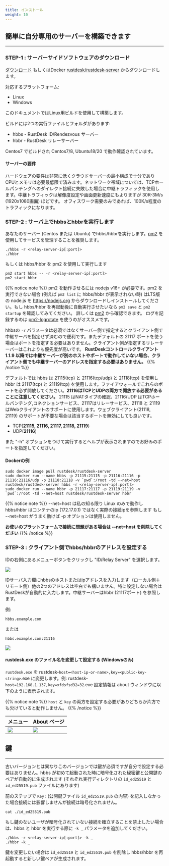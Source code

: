 ```yaml
---
title: インストール
weight: 10
---
```


## 簡単に自分専用のサーバーを構築できます
-----------

### STEP-1 : サーバーサイドソフトウェアのダウンロード

[ダウンロード](https://github.com/rustdesk/rustdesk-server/) もしくはDocker [rustdesk/rustdesk-server](https://hub.docker.com/r/rustdesk/rustdesk-server/tags) からダウンロードします。

対応するプラットフォーム:
  - Linux
  - Windows

このドキュメントではLinux用ビルドを使用して構築します。

ビルドには2つの実行ファイルとフォルダがあります:
   - hbbs - RustDesk ID/Rendezvous サーバー
   - hbbr - RustDesk リレーサーバー

Centos7 でビルドされ Centos7/8, Ubuntu18/20 で動作確認されています。

#### サーバーの要件
ハードウェアの要件は非常に低くクラウドサーバーの最小構成で十分でありCPUとメモリは必要最低限で済みます。ネットワーク帯域については、TCPホールパンチングへのダイレクト接続に失敗した場合に中継トラフィックを使用します。中継トラフィックは解像度設定や画面更新速度にもよりますが 30K-3M/s (1920x1080画面) ほどです。 オフィスワーク需要のみであれば、100K/s程度のトラフィックになります。


### STEP-2 : サーバ上でhbbsとhbbrを実行します

あなたのサーバー (Centos または Ubuntu) でhbbs/hbbrを実行します。[pm2](https://pm2.keymetrics.io/) を使用してサービスを管理することを推奨します。

```
./hbbs -r <relay-server-ip[:port]> 
./hbbr 
```

もしくは hbbs/hbbr を pm2 を使用して実行します

```
pm2 start hbbs -- -r <relay-server-ip[:port]> 
pm2 start hbbr 
```

<a name="demo"></a>
{{% notice note %}}
pm2 を動作させるには nodejs v16+ が必要です。pm2 を実行できない場合 (例えば `pm2 list` に hbbs/hbbr が表示されない時) はLTS版の node.js を https://nodejs.org からダウンロードしインストールしてください。もし hbbs/hbbr を再起動後に自動実行させたいなら `pm2 save` と `pm2 startup` を確認してみてください。 詳しくは [pm2](https://pm2.keymetrics.io/docs/usage/quick-start/) から確認できます。 ログを記録するのは [pm2-logrotate](https://github.com/keymetrics/pm2-logrotate) を使うのがオススメです。

hhbsの `-r` パラメータは必須ではなくサーバー側で指定するとクライアント側で中継サーバを指定せず済むので便利です。またデフォルトの 21117 ポートを使う場合はポートを指定する必要はありません。クライアント側が指定するリレーサーバーはこれよりも優先度が高いです。 **RustDeskコントロールクライアント 1.1.9 以降では中継サーバーが別のホストやポートで動作していない場合、クライアント側でも中継サーバーのアドレスを指定する必要はありません。**
{{% /notice %}}

デフォルトでは hbbs は 21115(tcp) と 21116(tcp/udp) と 21118(tcp) を使用し hbbr は 21117(tcp) と 21119(tcp) を使用します。ファイアウォールでこれらのポートを必ず開放してください。**21116はTCPとUDPの両方で開放する必要があることに注意してください。** 21115 はNATタイプの確認、21116/UDP はTCPホールパンチング,コネクションサービス、21117はリレーサービス、21118 と 21119 はWebクライアントのサポートに使用します。ウェブクライアント(21118, 21119) のサポートが不要な場合は該当するポートを無効にしても良いです。

- TCP(**21115, 21116, 21117, 21118, 21119**)
- UDP(**21116**)

また "-h" オプションをつけて実行するとヘルプが表示されますのでお好みのポートを指定してください。

#### Dockerの例

```
sudo docker image pull rustdesk/rustdesk-server
sudo docker run --name hbbs -p 21115:21115 -p 21116:21116 -p 21116:21116/udp -p 21118:21118 -v `pwd`:/root -td --net=host rustdesk/rustdesk-server hbbs -r <relay-server-ip[:port]> 
sudo docker run --name hbbr -p 21117:21117 -p 21119:21119 -v `pwd`:/root -td --net=host rustdesk/rustdesk-server hbbr 
```

<a name="net-host"></a>

{{% notice note %}}
--net=host は私の知る限り Linux のみで動作し hbbs/hbbr はコンテナのip (172.17.0.1) ではなく実際の接続ipを参照します
もし --net=host がうまく動けば -p オプションは使用しません。

**お使いのプラットフォームで接続に問題がある場合は --net=host を削除してください**
{{% /notice %}}


### STEP-3 : クライアント側でhbbs/hbbrのアドレスを設定する

IDの右側にあるメニューボタンをクリックし "ID/Relay Server" を選択します。

![](/docs/en/self-host/install/images/server-set-menu.png)

IDサーバ入力欄にhbbsのホストまたはipアドレスを入力します（ローカル側＋リモート側）他の2つのアドレスは空白でも構いません。特に設定しない場合はRustDeskが自動的に入力します。中継サーバーはhbbr (21117ポート) を参照します。

例:

```
hbbs.example.com
```

または

```
hbbs.example.com:21116
```

![](/docs/en/self-host/install/images/server-set-window.png)

#### rustdesk.exe のファイル名を変更して設定する (Windowsのみ)

`rustdesk.exe` を rustdesk-`host=<host-ip-or-name>,key=<public-key-string>`.exe に変更します。例: rustdesk-`host=192.168.1.137,key=xfdsfsd32=32`.exe 設定情報は about ウィンドウに以下のように表示されます。

{{% notice note %}}
`host` と `key` の両方を設定する必要がありどちらか片方でも欠けていると動作しません。
{{% /notice %}}

| メニュー | About ページ |
| -- | -- |
![](/docs/en/self-host/install/images/aboutmenu.png) | ![](/docs/en/self-host/install/images/lic.png) |

## 鍵
-----------
古いバージョンとは異なりこのバージョンでは鍵が必須ですが自分で設定する必要はありません。hbbs が初めて起動された時に暗号化された秘密鍵と公開鍵のペアが自動的に生成されます (それぞれ実行ディレクトリの `id_ed25519` と `id_ed25519.pub` ファイルにあります)

前のステップで `Key:` (公開鍵ファイル `id_ed25519.pub` の内容) を記入しなかった場合接続には影響しませんが接続は暗号化されません。

````
cat ./id_ed25519.pub
````

もし鍵のないユーザが暗号化されていない接続を確立することを禁止したい場合は、hbbs と hbbr を実行する際に `-k _` パラメータを追加してください。
````
./hbbs -r <relay-server-ip[:port]> -k _
./hbbr -k _
````

鍵を変更したい場合は `id_ed25519` と `id_ed25519.pub` を削除し hbbs/hbbr を再起動すると新しい鍵ペアが生成されます。
